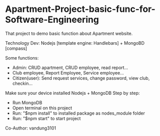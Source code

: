 # Apartment-Project-basic-func-for-Software-Engineering

That project to demo basic function about Apartment website.

Technology Dev: Nodejs [template engine: Handlebars] + MongoBD [compass]

Some functions:
+ Admin: CRUD apartment, CRUD employee, read report...
+ Club employee, Report Employee, Service employee...
+ Citizen(user): Send request services, change password, view club, checkin...

Make sure your device installed Nodejs + MongoDB
Step by step:
+ Run MongoDB
+ Open terminal on this project
+ Run: "$npm install" to installed package as nodes_module folder
+ Run: "$npm start" to start project


Co-Author: vandung3101
